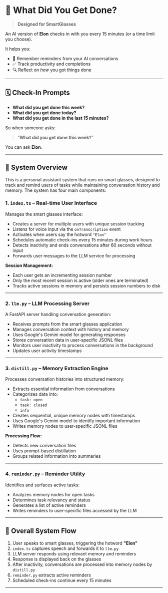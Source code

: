 # 🧠 What Did You Get Done?

> **Designed for SmartGlasses**

An AI version of **Elon** checks in with you every 15 minutes (or a time limit you choose).

It helps you:
- 🧠 Remember reminders from your AI conversations  
- ✅ Track productivity and completions  
- 🔍 Reflect on *how* you got things done  

---

## 🗓 Check-In Prompts

- **What did you get done this week?**  
- **What did you get done today?**  
- **What did you get done in the last 15 minutes?**

So when someone asks:

> “**What did you get done this week?**”

You can ask **Elon**.

---

## 🧩 System Overview

This is a personal assistant system that runs on smart glasses, designed to track and remind users of tasks while maintaining conversation history and memory. The system has four main components:

### 1. `index.ts` – Real-time User Interface

Manages the smart glasses interface:

- Creates a server for multiple users with unique session tracking
- Listens for voice input via the `onTranscription` event
- Activates when users say the hotword `"Elon"`
- Schedules automatic check-ins every 15 minutes during work hours
- Detects inactivity and ends conversations after 60 seconds without input
- Forwards user messages to the LLM service for processing

**Session Management:**
- Each user gets an incrementing session number
- Only the most recent session is active (older ones are terminated)
- Tracks active sessions in memory and persists session numbers to disk

---

### 2. `llm.py` – LLM Processing Server

A FastAPI server handling conversation generation:

- Receives prompts from the smart glasses application
- Manages conversation context with history and memory
- Uses Google's Gemini model for generating responses
- Stores conversation data in user-specific JSONL files
- Monitors user inactivity to process conversations in the background
- Updates user activity timestamps

---

### 3. `distill.py` – Memory Extraction Engine

Processes conversation histories into structured memory:

- Extracts essential information from conversations
- Categorizes data into:
  - `task: open`
  - `task: closed`
  - `info`
- Creates sequential, unique memory nodes with timestamps
- Uses Google's Gemini model to identify important information
- Writes memory nodes to user-specific JSONL files

**Processing Flow:**
- Detects new conversation files
- Uses prompt-based distillation
- Groups related information into summaries

---

### 4. `reminder.py` – Reminder Utility

Identifies and surfaces active tasks:

- Analyzes memory nodes for open tasks
- Determines task relevancy and status
- Generates a list of active reminders
- Writes reminders to user-specific files accessed by the LLM

---

## 🔄 Overall System Flow

1. User speaks to smart glasses, triggering the hotword **"Elon"**
2. `index.ts` captures speech and forwards it to `llm.py`
3. LLM server responds using relevant memory and reminders
4. Response is displayed back on the glasses
5. After inactivity, conversations are processed into memory nodes by `distill.py`
6. `reminder.py` extracts active reminders
7. Scheduled check-ins continue every 15 minutes

---

